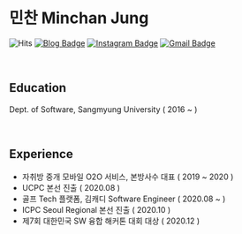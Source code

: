 # 민찬 Minchan Jung

![Hits](https://hits.seeyoufarm.com/api/count/incr/badge.svg?url=https%3A%2F%2Fgithub.com%2FHelloMinchan&count_bg=%23AA9165&title_bg=%23704031&icon=&icon_color=%23E7E7E7&title=GOOD+TO+SEE+YOU+%3A%29&edge_flat=false)
[![Blog Badge](http://img.shields.io/badge/-Blog-yellow?style=flat-square&logo=FF5722&link=https://hellominchan.tistory.com/)](https://hellominchan.tistory.com/)
[![Instagram Badge](https://img.shields.io/badge/-Instagram-dd2a7b?style=flat-square&logo=instagram&logoColor=white&link=https://www.instagram.com/hellominchan/)](https://www.instagram.com/hellominchan/)
[![Gmail Badge](https://img.shields.io/badge/Gmail-d14836?style=flat-square&logo=Gmail&logoColor=white&link=mailto:wjdalscksdle@gmail.com)](mailto:minchance98@gmail.com)

<br>

## Education   
Dept. of Software, Sangmyung University ( 2016 ~ )

<br>

## Experience
- 자취방 중개 모바일 O2O 서비스, 본방사수 대표 ( 2019 ~ 2020 )
- UCPC 본선 진출 ( 2020.08 )
- 골프 Tech 플랫폼, 김캐디 Software Engineer ( 2020.08 ~ )
- ICPC Seoul Regional 본선 진출 ( 2020.10 )
- 제7회 대한민국 SW 융합 해커톤 대회 대상 ( 2020.12 )
